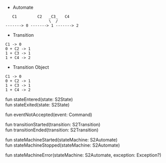 
 * Automate
```
   C1         C2   _C3_   C4
                   \  /  
-------> 0 -------> 1 -------> 2 
```

* Transition
```
C1 -> 0  
0 + C2 -> 1
1 + C3 -> 1
1 + C4 -> 2 
```

* Transition Object
```
C1 -> 0  
0 + C2 -> 1
1 + C3 -> 1
1 + C4 -> 2 
```


fun stateEntered(state: S2State)  
fun stateExited(state: S2State)  

fun eventNotAccepted(event: Command)  

[comment]: <> (fun transition&#40;transition: S2Transition&#41;)

fun transitionStarted(transition: S2Transition)  
fun transitionEnded(transition: S2Transition)  

fun stateMachineStarted(stateMachine: S2Automate)  
fun stateMachineStopped(stateMachine: S2Automate)  

fun stateMachineError(stateMachine: S2Automate, exception: Exception?)  

[comment]: <> (fun extendedStateChanged&#40;key: Any?, value: Any?&#41;  )